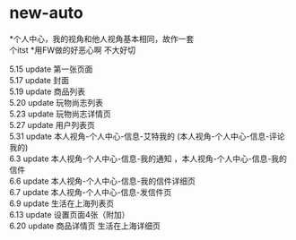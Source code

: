 new-auto
========
*个人中心，我的视角和他人视角基本相同，故作一套<br>个itst
*用FW做的好恶心啊 不大好切


5.15 update 第一张页面<br>
5.17 update 封面<br>
5.19 update 商品列表<br>
5.20 update 玩物尚志列表<br>
5.23 update 玩物尚志详情页<br>
5.27 update 用户列表页<br>
5.31 update 本人视角-个人中心-信息-艾特我的 (本人视角-个人中心-信息-评论我的)<br>
6.3 update 本人视角-个人中心-信息-我的通知 ，本人视角-个人中心-信息-我的信件<br>
6.6 update 本人视角-个人中心-信息-我的信件详细页<br>
6.7 update 本人视角-个人中心-信息-发信件页<br>
6.9 update 生活在上海列表页<br>
6.13 update 设置页面4张（附加）<br>
6.20 update 商品详情页 生活在上海详细页<br>


